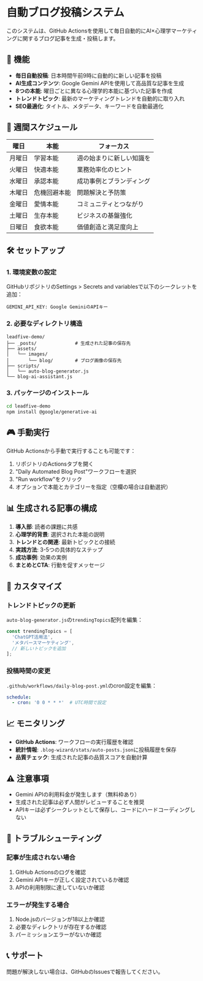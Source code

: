 # 自動ブログ投稿システム

このシステムは、GitHub Actionsを使用して毎日自動的にAI×心理学マーケティングに関するブログ記事を生成・投稿します。

## 🚀 機能

- **毎日自動投稿**: 日本時間午前9時に自動的に新しい記事を投稿
- **AI生成コンテンツ**: Google Gemini APIを使用して高品質な記事を生成
- **8つの本能**: 曜日ごとに異なる心理学的本能に基づいた記事を作成
- **トレンドトピック**: 最新のマーケティングトレンドを自動的に取り入れ
- **SEO最適化**: タイトル、メタデータ、キーワードを自動最適化

## 📅 週間スケジュール

| 曜日 | 本能 | フォーカス |
|------|------|------------|
| 月曜日 | 学習本能 | 週の始まりに新しい知識を |
| 火曜日 | 快適本能 | 業務効率化のヒント |
| 水曜日 | 承認本能 | 成功事例とブランディング |
| 木曜日 | 危機回避本能 | 問題解決と予防策 |
| 金曜日 | 愛情本能 | コミュニティとつながり |
| 土曜日 | 生存本能 | ビジネスの基盤強化 |
| 日曜日 | 食欲本能 | 価値創造と満足度向上 |

## 🛠️ セットアップ

### 1. 環境変数の設定

GitHubリポジトリのSettings > Secrets and variablesで以下のシークレットを追加：

```
GEMINI_API_KEY: Google GeminiのAPIキー
```

### 2. 必要なディレクトリ構造

```
leadfive-demo/
├── _posts/              # 生成された記事の保存先
├── assets/
│   └── images/
│       └── blog/        # ブログ画像の保存先
├── scripts/
│   └── auto-blog-generator.js
└── blog-ai-assistant.js
```

### 3. パッケージのインストール

```bash
cd leadfive-demo
npm install @google/generative-ai
```

## 🎮 手動実行

GitHub Actionsから手動で実行することも可能です：

1. リポジトリのActionsタブを開く
2. "Daily Automated Blog Post"ワークフローを選択
3. "Run workflow"をクリック
4. オプションで本能とカテゴリーを指定（空欄の場合は自動選択）

## 📊 生成される記事の構成

1. **導入部**: 読者の課題に共感
2. **心理学的背景**: 選択された本能の説明
3. **トレンドとの関連**: 最新トピックとの接続
4. **実践方法**: 3-5つの具体的なステップ
5. **成功事例**: 効果の実例
6. **まとめとCTA**: 行動を促すメッセージ

## 🔧 カスタマイズ

### トレンドトピックの更新

`auto-blog-generator.js`の`trendingTopics`配列を編集：

```javascript
const trendingTopics = [
  'ChatGPT活用法',
  'メタバースマーケティング',
  // 新しいトピックを追加
];
```

### 投稿時間の変更

`.github/workflows/daily-blog-post.yml`のcron設定を編集：

```yaml
schedule:
  - cron: '0 0 * * *'  # UTC時間で設定
```

## 📈 モニタリング

- **GitHub Actions**: ワークフローの実行履歴を確認
- **統計情報**: `.blog-wizard/stats/auto-posts.json`に投稿履歴を保存
- **品質チェック**: 生成された記事の品質スコアを自動計算

## ⚠️ 注意事項

- Gemini APIの利用料金が発生します（無料枠あり）
- 生成された記事は必ず人間がレビューすることを推奨
- APIキーは必ずシークレットとして保存し、コードにハードコーディングしない

## 🐛 トラブルシューティング

### 記事が生成されない場合

1. GitHub Actionsのログを確認
2. Gemini APIキーが正しく設定されているか確認
3. APIの利用制限に達していないか確認

### エラーが発生する場合

1. Node.jsのバージョンが18以上か確認
2. 必要なディレクトリが存在するか確認
3. パーミッションエラーがないか確認

## 📞 サポート

問題が解決しない場合は、GitHubのIssuesで報告してください。